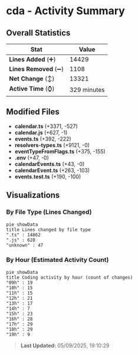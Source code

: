 # cda - Activity Summary 

## Overall Statistics

| Stat                   | Value                                                             |
| ---------------------- | ----------------------------------------------------------------- |
| **Lines Added** (➕)   | 14429                                          |
| **Lines Removed** (➖) | 1108                                        |
| **Net Change** (↕)    | 13321                |
| **Active Time** (⌚)   | 329 minutes |


## Modified Files
- **calendar.ts** (+3371, -527)
- **calendar.js** (+627, -1)
- **events.ts** (+392, -222)
- **resolvers-types.ts** (+9121, -0)
- **eventTypeFromFlags.ts** (+375, -155)
- **.env** (+47, -0)
- **calendarEvents.ts** (+43, -0)
- **calendarEvent.ts** (+263, -103)
- **events.test.ts** (+190, -100)

## Visualizations

### By File Type (Lines Changed)

```mermaid
pie showData
title Lines changed by file type
".ts" : 14862
".js" : 628
"unknown" : 47
```

### By Hour (Estimated Activity Count)

```mermaid
pie showData
title Coding activity by hour (count of changes)
"09h" : 19
"10h" : 15
"11h" : 15
"12h" : 21
"13h" : 17
"14h" : 7
"15h" : 23
"16h" : 28
"17h" : 29
"18h" : 29
"19h" : 9
```


> **Last Updated:** 05/09/2025, 19:10:29